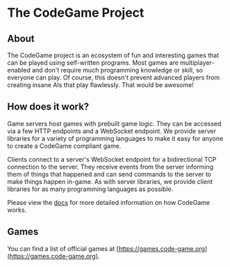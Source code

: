 # The CodeGame Project

## About

The CodeGame project is an ecosystem of fun and interesting games that can be played using self-written programs.
Most games are multiplayer-enabled and don't require much programming knowledge or skill, so everyone can play.
Of course, this doesn't prevent advanced players from creating insane AIs that play flawlessly. That would be awesome!

## How does it work?

Game servers host games with prebuilt game logic. They can be accessed via a few HTTP endpoints and a WebSocket endpoint.
We provide server libraries for a variety of programming languages to make it easy for anyone to create a CodeGame compliant game.

Clients connect to a server's WebSocket endpoint for a bidirectional TCP connection to the server.
They receive events from the server informing them of things that happened and can send commands to the server to make things happen in-game.
As with server libraries, we provide client libraries for as many programming languages as possible.

Please view the [docs](https://docs.code-game.org) for more detailed information on how CodeGame works.

## Games

You can find a list of official games at [https://games.code-game.org](https://games.code-game.org).
